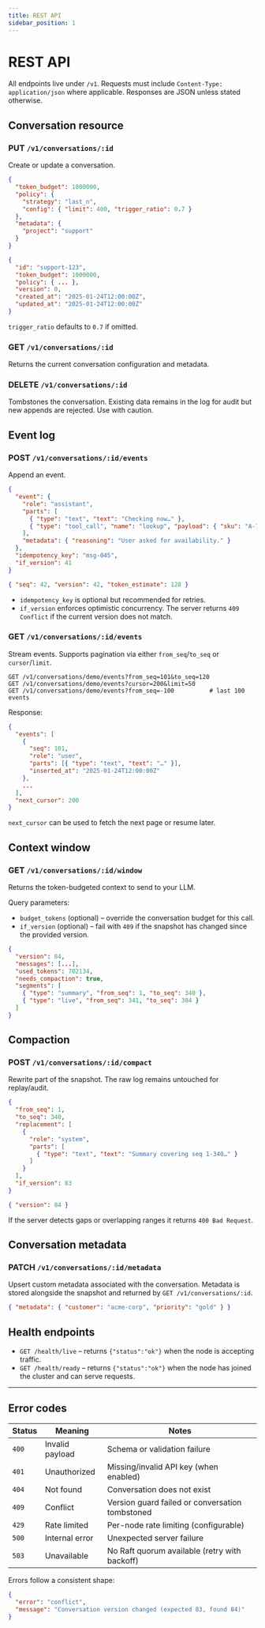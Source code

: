 ```yaml
---
title: REST API
sidebar_position: 1
---
```


# REST API

All endpoints live under `/v1`.  Requests must include `Content-Type: application/json` where applicable.  Responses are JSON unless stated otherwise.

## Conversation resource

### PUT `/v1/conversations/:id`

Create or update a conversation.

```json title="Request body"
{
  "token_budget": 1000000,
  "policy": {
    "strategy": "last_n",
    "config": { "limit": 400, "trigger_ratio": 0.7 }
  },
  "metadata": {
    "project": "support"
  }
}
```

```json title="Response"
{
  "id": "support-123",
  "token_budget": 1000000,
  "policy": { ... },
  "version": 0,
  "created_at": "2025-01-24T12:00:00Z",
  "updated_at": "2025-01-24T12:00:00Z"
}
```

`trigger_ratio` defaults to `0.7` if omitted.

### GET `/v1/conversations/:id`

Returns the current conversation configuration and metadata.

### DELETE `/v1/conversations/:id`

Tombstones the conversation.  Existing data remains in the log for audit but new appends are rejected.  Use with caution.

## Event log

### POST `/v1/conversations/:id/events`

Append an event.

```json title="Request body"
{
  "event": {
    "role": "assistant",
    "parts": [
      { "type": "text", "text": "Checking now…" },
      { "type": "tool_call", "name": "lookup", "payload": { "sku": "A-19" } }
    ],
    "metadata": { "reasoning": "User asked for availability." }
  },
  "idempotency_key": "msg-045",
  "if_version": 41
}
```

```json title="Response"
{ "seq": 42, "version": 42, "token_estimate": 128 }
```

- `idempotency_key` is optional but recommended for retries.  
- `if_version` enforces optimistic concurrency.  The server returns `409 Conflict` if the current version does not match.

### GET `/v1/conversations/:id/events`

Stream events.  Supports pagination via either `from_seq`/`to_seq` or `cursor`/`limit`.

```
GET /v1/conversations/demo/events?from_seq=101&to_seq=120
GET /v1/conversations/demo/events?cursor=200&limit=50
GET /v1/conversations/demo/events?from_seq=-100          # last 100 events
```

Response:

```json
{
  "events": [
    {
      "seq": 101,
      "role": "user",
      "parts": [{ "type": "text", "text": "…" }],
      "inserted_at": "2025-01-24T12:00:00Z"
    },
    ...
  ],
  "next_cursor": 200
}
```

`next_cursor` can be used to fetch the next page or resume later.

## Context window

### GET `/v1/conversations/:id/window`

Returns the token-budgeted context to send to your LLM.

Query parameters:

- `budget_tokens` (optional) – override the conversation budget for this call.  
- `if_version` (optional) – fail with `409` if the snapshot has changed since the provided version.

```json title="Response"
{
  "version": 84,
  "messages": [...],
  "used_tokens": 702134,
  "needs_compaction": true,
  "segments": [
    { "type": "summary", "from_seq": 1, "to_seq": 340 },
    { "type": "live", "from_seq": 341, "to_seq": 384 }
  ]
}
```

## Compaction

### POST `/v1/conversations/:id/compact`

Rewrite part of the snapshot.  The raw log remains untouched for replay/audit.

```json title="Request body"
{
  "from_seq": 1,
  "to_seq": 340,
  "replacement": [
    {
      "role": "system",
      "parts": [
        { "type": "text", "text": "Summary covering seq 1-340…" }
      ]
    }
  ],
  "if_version": 83
}
```

```json title="Response"
{ "version": 84 }
```

If the server detects gaps or overlapping ranges it returns `400 Bad Request`.

## Conversation metadata

### PATCH `/v1/conversations/:id/metadata`

Upsert custom metadata associated with the conversation.  Metadata is stored alongside the snapshot and returned by `GET /v1/conversations/:id`.

```json
{ "metadata": { "customer": "acme-corp", "priority": "gold" } }
```

## Health endpoints

- `GET /health/live` – returns `{"status":"ok"}` when the node is accepting traffic.  
- `GET /health/ready` – returns `{"status":"ok"}` when the node has joined the cluster and can serve requests.

---

## Error codes

| Status | Meaning | Notes |
| --- | --- | --- |
| `400` | Invalid payload | Schema or validation failure |
| `401` | Unauthorized | Missing/invalid API key (when enabled) |
| `404` | Not found | Conversation does not exist |
| `409` | Conflict | Version guard failed or conversation tombstoned |
| `429` | Rate limited | Per-node rate limiting (configurable) |
| `500` | Internal error | Unexpected server failure |
| `503` | Unavailable | No Raft quorum available (retry with backoff) |

Errors follow a consistent shape:

```json
{
  "error": "conflict",
  "message": "Conversation version changed (expected 83, found 84)"
}
```
